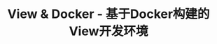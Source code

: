 ---
layout: home
title: View & Docker - 基于Docker构建的View开发环境

hero:
  image:
    src: /image/hero.svg
    alt: logo
  name: View & Docker
  text: 基于Docker构建的View开发环境
  tagline: 为你提供更好的开发体验
  actions:
    - theme: brand
      text: 开始使用 ->
      link: /guide/view
    - theme: alt
      text: 安装Docker
      link: /guide/

features:
  - icon: 💯
    title: 环境一致
    details: 参照View生产环境构建，确保开发和生产环境的一致性，支持运行Local/Dev/Dev2/RC/Live的代码。
  - icon: ⚡️
    title: 简洁易用
    details: 无需繁琐的环境配置和安装流程，仅需要几条命令便可轻松搞定。
  - icon: 🏄‍
    title: 轻松扩展
    details: 可集成RabbitMQ/Autotest/WSO2/Solr等开发中常用的第三方服务。
---